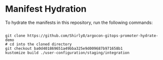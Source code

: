 
# Manifest Hydration

To hydrate the manifests in this repository, run the following commands:

```shell

git clone https://github.com/Shirly8/argocon-gitops-promoter-hydrate-demo
# cd into the cloned directory
git checkout ba0d401869651a49bba325e9d009687b971658b1
kustomize build ./user-configuration/staging/integration
```